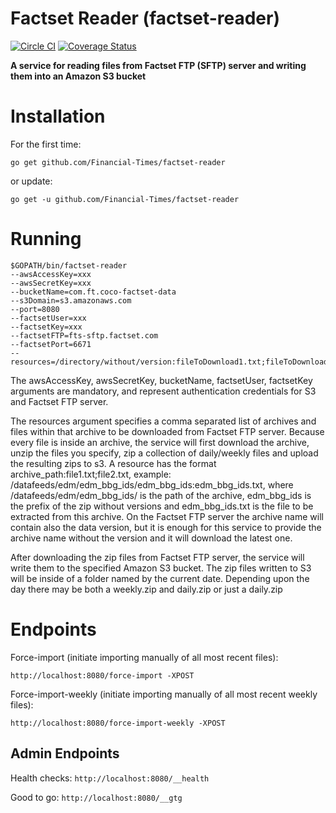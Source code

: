 # Factset Reader (factset-reader)

[![Circle CI](https://circleci.com/gh/Financial-Times/factset-reader/tree/master.png?style=shield)](https://circleci.com/gh/Financial-Times/factset-reader/tree/master) [![Coverage Status](https://coveralls.io/repos/github/Financial-Times/factset-reader/badge.svg)](https://coveralls.io/github/Financial-Times/factset-reader)

__A service for reading files from Factset FTP (SFTP) server and writing them into an Amazon S3 bucket__

# Installation

For the first time:

`go get github.com/Financial-Times/factset-reader`

or update:

`go get -u github.com/Financial-Times/factset-reader`

# Running

```
$GOPATH/bin/factset-reader
--awsAccessKey=xxx
--awsSecretKey=xxx
--bucketName=com.ft.coco-factset-data
--s3Domain=s3.amazonaws.com
--port=8080
--factsetUser=xxx
--factsetKey=xxx
--factsetFTP=fts-sftp.factset.com
--factsetPort=6671
--resources=/directory/without/version:fileToDownload1.txt;fileToDownload2.txt
```

The awsAccessKey, awsSecretKey, bucketName, factsetUser, factsetKey arguments are mandatory, and represent authentication credentials for S3 and Factset FTP server. 

The resources argument specifies a comma separated list of archives and files within that archive to be downloaded from Factset FTP server. Because every file is inside an archive, the service will first download the archive, unzip the files you specify, zip a collection of daily/weekly files and upload the resulting zips to s3. A resource has the format archive_path:file1.txt;file2.txt, example: /datafeeds/edm/edm_bbg_ids/edm_bbg_ids:edm_bbg_ids.txt, where  /datafeeds/edm/edm_bbg_ids/ is the path of the archive, edm_bbg_ids is the prefix of the zip without versions and edm_bbg_ids.txt is the file to be extracted from this archive. On the Factset FTP server the archive name will contain also the data version, but it is enough for this service to provide the archive name without the version and it will download the latest one.

After downloading the zip files from Factset FTP server, the service will write them to the specified Amazon S3 bucket. The zip files written to S3 will be inside of a folder named by the current date. Depending upon the day there may be both a weekly.zip and daily.zip or just a daily.zip

# Endpoints

Force-import (initiate importing manually of all most recent files):

`http://localhost:8080/force-import -XPOST`

Force-import-weekly (initiate importing manually of all most recent weekly files):

`http://localhost:8080/force-import-weekly -XPOST`

## Admin Endpoints
Health checks: `http://localhost:8080/__health`

Good to go: `http://localhost:8080/__gtg`
